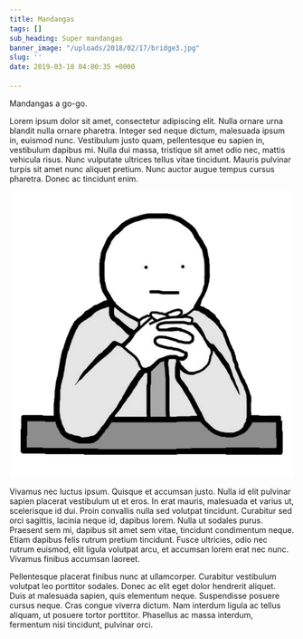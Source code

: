```yaml
---
title: Mandangas
tags: []
sub_heading: Super mandangas
banner_image: "/uploads/2018/02/17/bridge3.jpg"
slug: ''
date: 2019-03-10 04:00:35 +0000

---
```

Mandangas a go-go.

Lorem ipsum dolor sit amet, consectetur adipiscing elit. Nulla ornare urna blandit nulla ornare pharetra. Integer sed neque dictum, malesuada ipsum in, euismod nunc. Vestibulum justo quam, pellentesque eu sapien in, vestibulum dapibus mi. Nulla dui massa, tristique sit amet odio nec, mattis vehicula risus. Nunc vulputate ultrices tellus vitae tincidunt. Mauris pulvinar turpis sit amet nunc aliquet pretium. Nunc auctor augue tempus cursus pharetra. Donec ac tincidunt enim.

![](/uploads/2019/02/03/oh-fuck-me.png)

Vivamus nec luctus ipsum. Quisque et accumsan justo. Nulla id elit pulvinar sapien placerat vestibulum ut et eros. In erat mauris, malesuada et varius ut, scelerisque id dui. Proin convallis nulla sed volutpat tincidunt. Curabitur sed orci sagittis, lacinia neque id, dapibus lorem. Nulla ut sodales purus. Praesent sem mi, dapibus sit amet sem vitae, tincidunt condimentum neque. Etiam dapibus felis rutrum pretium tincidunt. Fusce ultricies, odio nec rutrum euismod, elit ligula volutpat arcu, et accumsan lorem erat nec nunc. Vivamus finibus accumsan laoreet.

Pellentesque placerat finibus nunc at ullamcorper. Curabitur vestibulum volutpat leo porttitor sodales. Donec ac elit eget dolor hendrerit aliquet. Duis at malesuada sapien, quis elementum neque. Suspendisse posuere cursus neque. Cras congue viverra dictum. Nam interdum ligula ac tellus aliquam, ut posuere tortor porttitor. Phasellus ac massa interdum, fermentum nisi tincidunt, pulvinar orci.